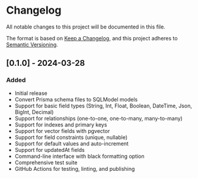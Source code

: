 # Changelog

All notable changes to this project will be documented in this file.

The format is based on [Keep a Changelog](https://keepachangelog.com/en/1.0.0/),
and this project adheres to [Semantic Versioning](https://semver.org/spec/v2.0.0.html).

## [0.1.0] - 2024-03-28

### Added
- Initial release
- Convert Prisma schema files to SQLModel models
- Support for basic field types (String, Int, Float, Boolean, DateTime, Json, BigInt, Decimal)
- Support for relationships (one-to-one, one-to-many, many-to-many)
- Support for indexes and primary keys
- Support for vector fields with pgvector
- Support for field constraints (unique, nullable)
- Support for default values and auto-increment
- Support for updatedAt fields
- Command-line interface with black formatting option
- Comprehensive test suite
- GitHub Actions for testing, linting, and publishing 